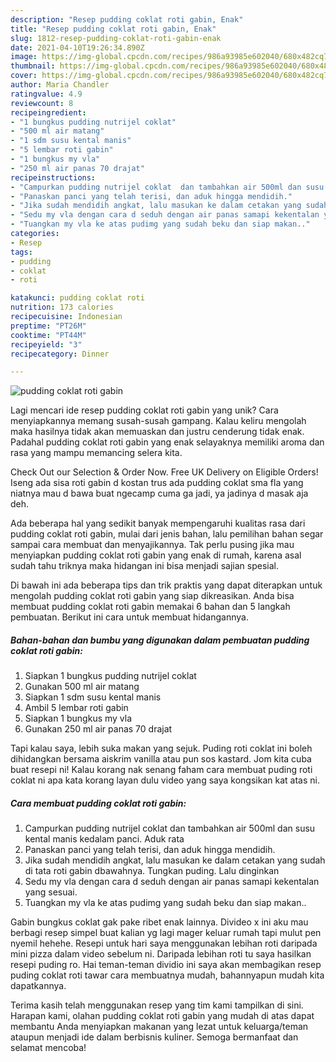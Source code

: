 ```yaml
---
description: "Resep pudding coklat roti gabin, Enak"
title: "Resep pudding coklat roti gabin, Enak"
slug: 1812-resep-pudding-coklat-roti-gabin-enak
date: 2021-04-10T19:26:34.890Z
image: https://img-global.cpcdn.com/recipes/986a93985e602040/680x482cq70/pudding-coklat-roti-gabin-foto-resep-utama.jpg
thumbnail: https://img-global.cpcdn.com/recipes/986a93985e602040/680x482cq70/pudding-coklat-roti-gabin-foto-resep-utama.jpg
cover: https://img-global.cpcdn.com/recipes/986a93985e602040/680x482cq70/pudding-coklat-roti-gabin-foto-resep-utama.jpg
author: Maria Chandler
ratingvalue: 4.9
reviewcount: 8
recipeingredient:
- "1 bungkus pudding nutrijel coklat"
- "500 ml air matang"
- "1 sdm susu kental manis"
- "5 lembar roti gabin"
- "1 bungkus my vla"
- "250 ml air panas 70 drajat"
recipeinstructions:
- "Campurkan pudding nutrijel coklat  dan tambahkan air 500ml dan susu kental manis kedalam panci. Aduk rata"
- "Panaskan panci yang telah terisi, dan aduk hingga mendidih."
- "Jika sudah mendidih angkat, lalu masukan ke dalam cetakan yang sudah di tata roti gabin dbawahnya. Tungkan puding. Lalu dinginkan"
- "Sedu my vla dengan cara d seduh dengan air panas samapi kekentalan yang sesuai."
- "Tuangkan my vla ke atas pudimg yang sudah beku dan siap makan.."
categories:
- Resep
tags:
- pudding
- coklat
- roti

katakunci: pudding coklat roti 
nutrition: 173 calories
recipecuisine: Indonesian
preptime: "PT26M"
cooktime: "PT44M"
recipeyield: "3"
recipecategory: Dinner

---
```



![pudding coklat roti gabin](https://img-global.cpcdn.com/recipes/986a93985e602040/680x482cq70/pudding-coklat-roti-gabin-foto-resep-utama.jpg)

Lagi mencari ide resep pudding coklat roti gabin yang unik? Cara menyiapkannya memang susah-susah gampang. Kalau keliru mengolah maka hasilnya tidak akan memuaskan dan justru cenderung tidak enak. Padahal pudding coklat roti gabin yang enak selayaknya memiliki aroma dan rasa yang mampu memancing selera kita.

Check Out our Selection &amp; Order Now. Free UK Delivery on Eligible Orders! Iseng ada sisa roti gabin d kostan trus ada pudding coklat sma fla yang niatnya mau d bawa buat ngecamp cuma ga jadi, ya jadinya d masak aja deh.

Ada beberapa hal yang sedikit banyak mempengaruhi kualitas rasa dari pudding coklat roti gabin, mulai dari jenis bahan, lalu pemilihan bahan segar sampai cara membuat dan menyajikannya. Tak perlu pusing jika mau menyiapkan pudding coklat roti gabin yang enak di rumah, karena asal sudah tahu triknya maka hidangan ini bisa menjadi sajian spesial.


Di bawah ini ada beberapa tips dan trik praktis yang dapat diterapkan untuk mengolah pudding coklat roti gabin yang siap dikreasikan. Anda bisa membuat pudding coklat roti gabin memakai 6 bahan dan 5 langkah pembuatan. Berikut ini cara untuk membuat hidangannya.

<!--inarticleads1-->

##### Bahan-bahan dan bumbu yang digunakan dalam pembuatan pudding coklat roti gabin:

1. Siapkan 1 bungkus pudding nutrijel coklat
1. Gunakan 500 ml air matang
1. Siapkan 1 sdm susu kental manis
1. Ambil 5 lembar roti gabin
1. Siapkan 1 bungkus my vla
1. Gunakan 250 ml air panas 70 drajat


Tapi kalau saya, lebih suka makan yang sejuk. Puding roti coklat ini boleh dihidangkan bersama aiskrim vanilla atau pun sos kastard. Jom kita cuba buat resepi ni! Kalau korang nak senang faham cara membuat puding roti coklat ni apa kata korang layan dulu video yang saya kongsikan kat atas ni. 

<!--inarticleads2-->

##### Cara membuat pudding coklat roti gabin:

1. Campurkan pudding nutrijel coklat  dan tambahkan air 500ml dan susu kental manis kedalam panci. Aduk rata
1. Panaskan panci yang telah terisi, dan aduk hingga mendidih.
1. Jika sudah mendidih angkat, lalu masukan ke dalam cetakan yang sudah di tata roti gabin dbawahnya. Tungkan puding. Lalu dinginkan
1. Sedu my vla dengan cara d seduh dengan air panas samapi kekentalan yang sesuai.
1. Tuangkan my vla ke atas pudimg yang sudah beku dan siap makan..


Gabin bungkus coklat gak pake ribet enak lainnya. Divideo x ini aku mau berbagi resep simpel buat kalian yg lagi mager keluar rumah tapi mulut pen nyemil hehehe. Resepi untuk hari saya menggunakan lebihan roti daripada mini pizza dalam video sebelum ni. Daripada lebihan roti tu saya hasilkan resepi puding ro. Hai teman-teman dividio ini saya akan membagikan resep puding coklat roti tawar cara membuatnya mudah, bahannyapun mudah kita dapatkannya. 

Terima kasih telah menggunakan resep yang tim kami tampilkan di sini. Harapan kami, olahan pudding coklat roti gabin yang mudah di atas dapat membantu Anda menyiapkan makanan yang lezat untuk keluarga/teman ataupun menjadi ide dalam berbisnis kuliner. Semoga bermanfaat dan selamat mencoba!
